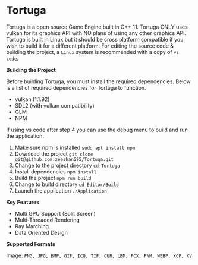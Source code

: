Tortuga
===

Tortuga is a open source Game Engine built in C++ 11. Tortuga ONLY uses vulkan for its graphics API with NO plans of using any other graphics API. Tortuga is built in Linux but it should be cross platform compatible if you wish to build it for a different platform. For editing the source code & building the project, a `Linux` system is recommended with a copy of `vs code`.

**Building the Project**

Before building Tortuga, you must install the required dependencies. Below is a list of required dependencies for Tortuga to function.
* vulkan (1.1.92)
* SDL2 (with vulkan compatibility)
* GLM
* NPM

If using vs code after step 4 you can use the debug menu to build and run the application.

1. Make sure npm is installed `sudo apt install npm`
2. Download the project `git clone git@github.com:zeeshan595/Tortuga.git`
3. Change to the project directory `cd Tortuga`
4. Install dependencies `npm install`
5. Build the project `npm run build`
6. Change to build directory `cd Editor/Build`
7. Launch the application `./Application`

**Key Features**

* Multi GPU Support (Split Screen)
* Multi-Threaded Rendering
* Ray Marching
* Data Oriented Design

**Supported Formats**

Image: `PNG, JPG, BMP, GIF, ICO, TIF, CUR, LBM, PCX, PNM, WEBP, XCF, XV`
